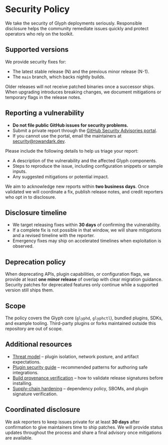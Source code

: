 # Security Policy

We take the security of Glyph deployments seriously. Responsible disclosure
helps the community remediate issues quickly and protect operators who rely on
the toolkit.

## Supported versions

We provide security fixes for:

* The latest stable release (N) and the previous minor release (N-1).
* The `main` branch, which backs nightly builds.

Older releases will not receive patched binaries once a successor ships. When
upgrading introduces breaking changes, we document mitigations or temporary
flags in the release notes.

## Reporting a vulnerability

* **Do not file public GitHub issues for security problems.**
* Submit a private report through the
  [GitHub Security Advisories portal](https://github.com/RowanDark/Glyph/security/advisories/new).
* If you cannot use the portal, email the maintainers at
  [security@rowandark.dev](mailto:security@rowandark.dev).

Please include the following details to help us triage your report:

* A description of the vulnerability and the affected Glyph components.
* Steps to reproduce the issue, including configuration snippets or sample
  inputs.
* Any suggested mitigations or potential impact.

We aim to acknowledge new reports within **two business days**. Once validated we
will coordinate a fix, publish release notes, and credit reporters who opt in to
disclosure.

## Disclosure timeline

* We target releasing fixes within **30 days** of confirming the vulnerability.
* If a complete fix is not possible in that window, we will share mitigations and
  a revised timeline with the reporter.
* Emergency fixes may ship on accelerated timelines when exploitation is
  observed.

## Deprecation policy

When deprecating APIs, plugin capabilities, or configuration flags, we provide at
least **one minor release** of overlap with clear migration guidance. Security
patches for deprecated features only continue while a supported version still
ships them.

## Scope

The policy covers the Glyph core (`glyphd`, `glyphctl`), bundled plugins, SDKs,
and example tooling. Third-party plugins or forks maintained outside this
repository are out of scope.

## Additional resources

* [Threat model](THREAT_MODEL.md) – plugin isolation, network posture, and
  artifact expectations.
* [Plugin security guide](PLUGIN_GUIDE.md) – recommended patterns for authoring
  safe integrations.
* [Build provenance verification](docs/en/security/provenance.md) – how to validate
  release signatures before installing.
* [Supply-chain hardening](docs/en/security/supply-chain.md) – dependency policy,
  SBOMs, and plugin signature verification.

## Coordinated disclosure

We ask reporters to keep issues private for at least **30 days** after
confirmation to give maintainers time to ship patches. We will provide status
updates throughout the process and share a final advisory once mitigations are
available.
